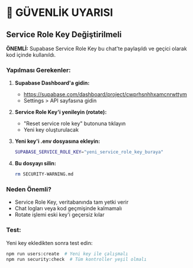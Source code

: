 # 🚨 GÜVENLİK UYARISI

## Service Role Key Değiştirilmeli

**ÖNEMLİ:** Supabase Service Role Key bu chat'te paylaşıldı ve geçici olarak kod içinde kullanıldı.

### Yapılması Gerekenler:

1. **Supabase Dashboard'a gidin:**
   - https://supabase.com/dashboard/project/cwprhsnhhxamcnrwttym
   - Settings > API sayfasına gidin

2. **Service Role Key'i yenileyin (rotate):**
   - "Reset service role key" butonuna tıklayın
   - Yeni key oluşturulacak

3. **Yeni key'i .env dosyasına ekleyin:**
   ```bash
   SUPABASE_SERVICE_ROLE_KEY="yeni_service_role_key_buraya"
   ```

4. **Bu dosyayı silin:**
   ```bash
   rm SECURITY-WARNING.md
   ```

### Neden Önemli?

- Service Role Key, veritabanında tam yetki verir
- Chat logları veya kod geçmişinde kalmamalı
- Rotate işlemi eski key'i geçersiz kılar

### Test:

Yeni key ekledikten sonra test edin:
```bash
npm run users:create  # Yeni key ile çalışmalı
npm run security:check  # Tüm kontroller yeşil olmalı
```
